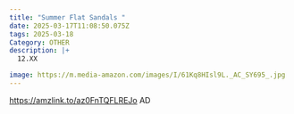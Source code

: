 ```yaml
---
title: "Summer Flat Sandals "
date: 2025-03-17T11:08:50.075Z
tags: 2025-03-18
Category: OTHER
description: |+
  12.XX

image: https://m.media-amazon.com/images/I/61Kq8HIsl9L._AC_SY695_.jpg
---
```

https://amzlink.to/az0FnTQFLREJo   AD